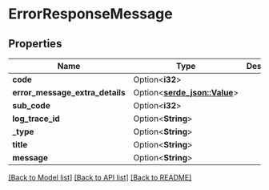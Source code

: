 # ErrorResponseMessage

## Properties

Name | Type | Description | Notes
------------ | ------------- | ------------- | -------------
**code** | Option<**i32**> |  | [optional]
**error_message_extra_details** | Option<[**serde_json::Value**](.md)> |  | [optional]
**sub_code** | Option<**i32**> |  | [optional]
**log_trace_id** | Option<**String**> |  | [optional]
**_type** | Option<**String**> |  | [optional]
**title** | Option<**String**> |  | [optional]
**message** | Option<**String**> |  | [optional]

[[Back to Model list]](../README.md#documentation-for-models) [[Back to API list]](../README.md#documentation-for-api-endpoints) [[Back to README]](../README.md)


